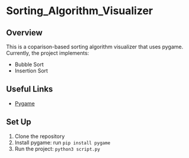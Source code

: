 # Sorting_Algorithm_Visualizer

## Overview
This is a coparison-based sorting algorithm visualizer that uses pygame. 
Currently, the project implements:
- Bubble Sort
- Insertion Sort
[](/assets/visualizer.png)

## Useful Links
- [Pygame](https://www.pygame.org/news)

## Set Up
1. Clone the repository
2. Install pygame: run `pip install pygame`
3. Run the project: `python3 script.py`
